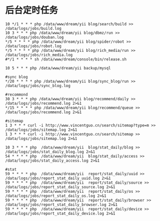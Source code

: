 后台定时任务
============

    10 */1 * * * php /data/www/dream/yii blog/search/build >> /data/logs/jobs/build.log
    10 3 * * * php /data/www/dream/yii blog/dbmz/run >> /data/logs/jobs/douban.log
    */5 * * * * php /data/www/dream/yii blog/spider/robot >> /data/logs/jobs/robot.log
    */5 * * * * php /data/www/dream/yii blog/rich_media/run >> /data/logs/jobs/rich_media.log
    #*/1 * * * * sh /data/www/dream/console/bin/release.sh
    
    10 5 * * * php /data/www/dream/yii backup/mysql
    
    #sync blog
    */20 * * * * php /data/www/dream/yii blog/sync_blog/run >> /data/logs/jobs/sync_blog.log
    
    #recommond
    30 3 * * * php /data/www/dream/yii blog/recommend/daily >> /data/logs/jobs/recommend.log 2>&1
    */15 * * * * php /data/www/dream/yii blog/recommend/queue >> /data/logs/jobs/recommend.log 2>&1
    
    #sitemap
    1 3 * * * curl -i http://www.vincentguo.cn/search/sitemap?type=m >> /data/logs/jobs/sitemap.log 2>&1
    1 3 * * * curl -i http://www.vincentguo.cn/search/sitemap >> /data/logs/jobs/sitemap.log 2>&1
    
    10 3 * * * php  /data/www/dream/yii  blog/stat_daily/blog >> /data/logs/jobs/stat_daily_blog.log 2>&1
    54 * * * * php  /data/www/dream/yii  blog/stat_daily/access >> /data/logs/jobs/stat_daily_access.log 2>&1
    
    #stat
    59 * * * * php  /data/www/dream/yii  report/stat_daily/uuid >> /data/logs/jobs/report_stat_daily_uuid.log 2>&1
    59 * * * * php  /data/www/dream/yii  report/stat_daily/source >> /data/logs/jobs/report_stat_daily_source.log 2>&1
    59 * * * * php  /data/www/dream/yii  report/stat_daily/os >> /data/logs/jobs/report_stat_daily_os.log 2>&1
    59 * * * * php  /data/www/dream/yii  report/stat_daily/browser >> /data/logs/jobs/report_stat_daily_browser.log 2>&1
    59 * * * * php  /data/www/dream/yii  report/stat_daily/device >> /data/logs/jobs/report_stat_daily_device.log 2>&1